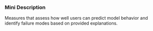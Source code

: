 ### Mini Description

Measures that assess how well users can predict model behavior and identify failure modes based on provided explanations.
